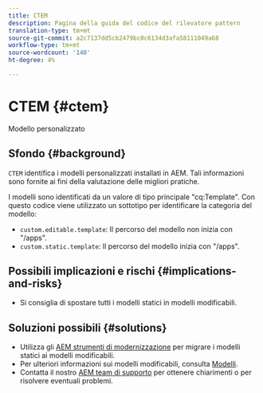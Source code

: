 ```yaml
---
title: CTEM
description: Pagina della guida del codice del rilevatore pattern
translation-type: tm+mt
source-git-commit: a2c7137dd5cb2479bc0c6134d3afa58111049a68
workflow-type: tm+mt
source-wordcount: '140'
ht-degree: 4%

---
```



# CTEM {#ctem}

Modello personalizzato

## Sfondo {#background}

`CTEM` identifica i modelli personalizzati installati in AEM. Tali informazioni sono fornite ai fini della valutazione delle migliori pratiche.

I modelli sono identificati da un valore di tipo principale &quot;cq:Template&quot;. Con questo codice viene utilizzato un sottotipo per identificare la categoria del modello:

* `custom.editable.template`: Il percorso del modello non inizia con &quot;/apps&quot;.
* `custom.static.template`: Il percorso del modello inizia con &quot;/apps&quot;.

## Possibili implicazioni e rischi {#implications-and-risks}

* Si consiglia di spostare tutti i modelli statici in modelli modificabili.

## Soluzioni possibili {#solutions}

* Utilizza gli [AEM strumenti di modernizzazione](https://opensource.adobe.com/aem-modernize-tools/) per migrare i modelli statici ai modelli modificabili.
* Per ulteriori informazioni sui modelli modificabili, consulta [Modelli](https://experienceleague.adobe.com/docs/experience-manager-65/developing/platform/templates/templates.html).
* Contatta il nostro [AEM team di supporto](https://helpx.adobe.com/enterprise/using/support-for-experience-cloud.html) per ottenere chiarimenti o per risolvere eventuali problemi.

